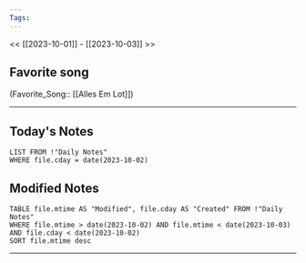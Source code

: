 ```yaml
---
Tags:
---
```

<< [[2023-10-01]] - [[2023-10-03]] >>
## Favorite song
(Favorite_Song:: [[Alles Em Lot]])

___
## Today's Notes
```dataview
LIST FROM !"Daily Notes"
WHERE file.cday = date(2023-10-02)
```
## Modified Notes
```dataview
TABLE file.mtime AS "Modified", file.cday AS "Created" FROM !"Daily Notes" 
WHERE file.mtime > date(2023-10-02) AND file.mtime < date(2023-10-03) AND file.cday < date(2023-10-02)
SORT file.mtime desc
```
___
